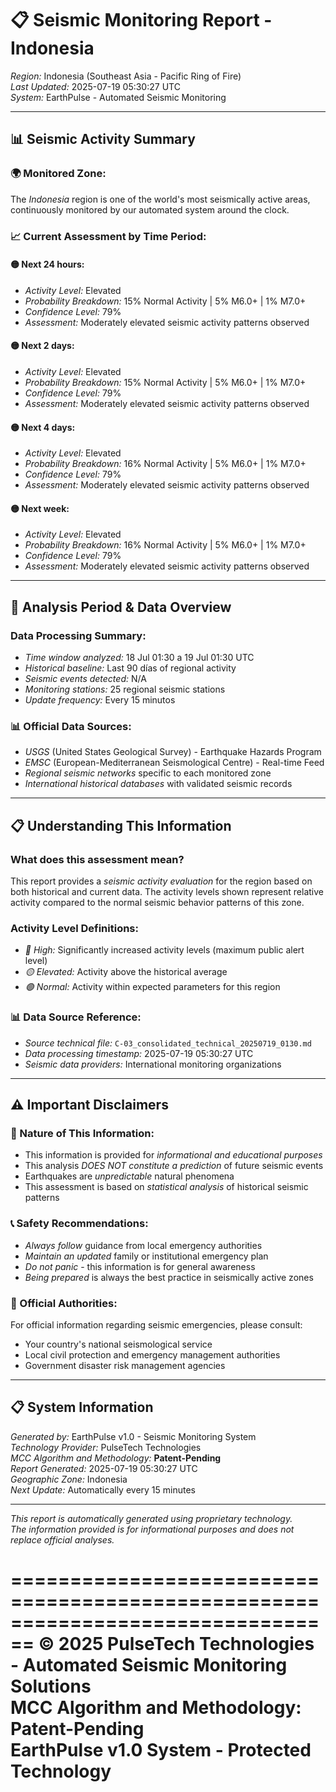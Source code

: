 # 📋 Seismic Monitoring Report - Indonesia

*Region:* Indonesia (Southeast Asia - Pacific Ring of Fire)  
*Last Updated:* 2025-07-19 05:30:27 UTC  
*System:* EarthPulse - Automated Seismic Monitoring  

---

## 📊 Seismic Activity Summary

### 🌍 Monitored Zone:
The *Indonesia* region is one of the world's most seismically active areas, continuously monitored by our automated system around the clock.

### 📈 Current Assessment by Time Period:

#### 🟡 Next 24 hours:
- *Activity Level:* Elevated
- *Probability Breakdown:* 15% Normal Activity | 5% M6.0+ | 1% M7.0+
- *Confidence Level:* 79%
- *Assessment:* Moderately elevated seismic activity patterns observed

#### 🟡 Next 2 days:
- *Activity Level:* Elevated
- *Probability Breakdown:* 15% Normal Activity | 5% M6.0+ | 1% M7.0+
- *Confidence Level:* 79%
- *Assessment:* Moderately elevated seismic activity patterns observed

#### 🟡 Next 4 days:
- *Activity Level:* Elevated
- *Probability Breakdown:* 16% Normal Activity | 5% M6.0+ | 1% M7.0+
- *Confidence Level:* 79%
- *Assessment:* Moderately elevated seismic activity patterns observed

#### 🟡 Next week:
- *Activity Level:* Elevated
- *Probability Breakdown:* 16% Normal Activity | 5% M6.0+ | 1% M7.0+
- *Confidence Level:* 79%
- *Assessment:* Moderately elevated seismic activity patterns observed


---

## 📅 Analysis Period & Data Overview

### Data Processing Summary:
- *Time window analyzed:* 18 Jul 01:30 a 19 Jul 01:30 UTC
- *Historical baseline:* Last 90 días of regional activity
- *Seismic events detected:* N/A
- *Monitoring stations:* 25 regional seismic stations
- *Update frequency:* Every 15 minutos

### 📊 Official Data Sources:
- *USGS* (United States Geological Survey) - Earthquake Hazards Program
- *EMSC* (European-Mediterranean Seismological Centre) - Real-time Feed
- *Regional seismic networks* specific to each monitored zone
- *International historical databases* with validated seismic records



---

## 📋 Understanding This Information

### What does this assessment mean?
This report provides a *seismic activity evaluation* for the region based on both historical and current data. The activity levels shown represent relative activity compared to the normal seismic behavior patterns of this zone.

### Activity Level Definitions:
- *🔴 High:* Significantly increased activity levels (maximum public alert level)
- *🟡 Elevated:* Activity above the historical average  
- *🟢 Normal:* Activity within expected parameters for this region

### 📊 Data Source Reference:
- *Source technical file:* `C-03_consolidated_technical_20250719_0130.md`
- *Data processing timestamp:* 2025-07-19 05:30:27 UTC
- *Seismic data providers:* International monitoring organizations

---

## ⚠️ Important Disclaimers

### 🚨 Nature of This Information:
- This information is provided for *informational and educational purposes*
- This analysis *DOES NOT constitute a prediction* of future seismic events
- Earthquakes are *unpredictable* natural phenomena
- This assessment is based on *statistical analysis* of historical seismic patterns

### 📞 Safety Recommendations:
- *Always follow* guidance from local emergency authorities
- *Maintain an updated* family or institutional emergency plan  
- *Do not panic* - this information is for general awareness
- *Being prepared* is always the best practice in seismically active zones

### 🏢 Official Authorities:
For official information regarding seismic emergencies, please consult:
- Your country's national seismological service
- Local civil protection and emergency management authorities
- Government disaster risk management agencies

---

## 📋 System Information

*Generated by:* EarthPulse v1.0 - Seismic Monitoring System  
*Technology Provider:* PulseTech Technologies  
*MCC Algorithm and Methodology:* **Patent-Pending**  
*Report Generated:* 2025-07-19 05:30:27 UTC  
*Geographic Zone:* Indonesia  
*Next Update:* Automatically every 15 minutes  

---

*This report is automatically generated using proprietary technology.*  
*The information provided is for informational purposes and does not replace official analyses.*

================================================================================
**© 2025 PulseTech Technologies - Automated Seismic Monitoring Solutions**  
**MCC Algorithm and Methodology: Patent-Pending**  
**EarthPulse v1.0 System - Protected Technology**
================================================================================
